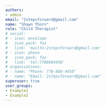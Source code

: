 ```yaml
---
authors:
- admin
email: "2stepsforward@gmail.com"
name: "Shawn Thorn"
role: "Child Therapist"
# social:
# - icon: envelope
#   icon_pack: fas
#   link: 'mailto:2stepsforward@gmail.com'
# - icon: phone
#   icon_pack: fas
#   link: 'tel:7788684458'
# organizations:
# - name: "Phone: 778-868-4458"
# - name: "Email: 2stepsforward@gmail.com"
superuser: true
user_groups:
- Example1
- Example2
---
```

